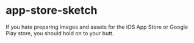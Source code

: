 # app-store-sketch
If you hate preparing images and assets for the iOS App Store or Google Play store, you should hold on to your butt.
